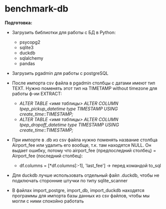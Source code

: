 # benchmark-db

**Подготовка:**
- Загрузить библиотки для работы с БД в Python:
  * psycopg2
  * sqlite3
  * duckdb
  * sqlalchemy
  * pandas
     
- Загрузить pgadmin для работы с postgreSQL
  
- После импорта csv файла в pgadmin столбцы с датами имеют тип TEXT. Нужно поменять этот тип на TIMETAMP without timezone для работы ф-ии EXTRACT:
  * *ALTER TABLE <имя таблицы> ALTER COLUMN tpep_pickup_datetime type TIMESTAMP USING create_time::TIMESTAMP;*
  * *ALTER TABLE <имя таблицы> ALTER COLUMN tpep_dropoff_datetime type TIMESTAMP USING create_time::TIMESTAMP;*
   
- При импорте в .db из csv файла нужно поменять название столбца Airport_fee или удалить его вообще, т.к. там находятся NULL. Он выдает ошибку, потому что airport_fee (предпоследний столбец) = Airport_fee (последний столбец):
  	* df.columns = [*df.columns[:-1], 'last_fee'] -> перед командой to_sql
  
- Для duckdb лучше использовать отдельный файл .duckdb, чтобы не подключать сторонние штучки по типу sqlite_scanner
  
- В файлах import_postgre, import_db, import_duckdb находятся программы для импорта базы данных из csv файлов, чтобы мы могли с ними спокойно работать
